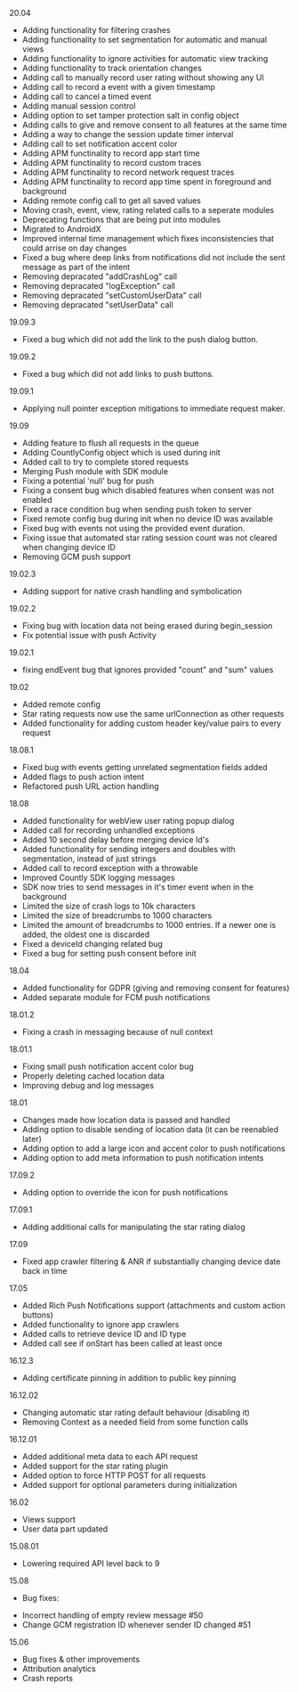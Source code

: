20.04
  * Adding functionality for filtering crashes
  * Adding functionality to set segmentation for automatic and manual views
  * Adding functionality to ignore activities for automatic view tracking
  * Adding functionality to track orientation changes
  * Adding call to manually record user rating without showing any UI
  * Adding call to record a event with a given timestamp
  * Adding call to cancel a timed event
  * Adding manual session control
  * Adding option to set tamper protection salt in config object
  * Adding calls to give and remove consent to all features at the same time
  * Adding a way to change the session update timer interval
  * Adding call to set notification accent color
  * Adding APM functinality to record app start time
  * Adding APM functinality to record custom traces
  * Adding APM functinality to record network request traces
  * Adding APM functinality to record app time spent in foreground and background
  * Adding remote config call to get all saved values
  * Moving crash, event, view, rating related calls to a seperate modules
  * Deprecating functions that are being put into modules
  * Migrated to AndroidX
  * Improved internal time management which fixes inconsistencies that could arrise on day changes
  * Fixed a bug where deep links from notifications did not include the sent message as part of the intent
  * Removing depracated "addCrashLog" call
  * Removing depracated "logException" call
  * Removing depracated "setCustomUserData" call
  * Removing depracated "setUserData" call

19.09.3
  * Fixed a bug which did not add the link to the push dialog button.
  
19.09.2
  * Fixed a bug which did not add links to push buttons.

19.09.1
  * Applying null pointer exception mitigations to immediate request maker.

19.09
  * Adding feature to flush all requests in the queue
  * Adding CountlyConfig object which is used during init
  * Added call to try to complete stored requests
  * Merging Push module with SDK module
  * Fixing a potential 'null' bug for push
  * Fixing a consent bug which disabled features when consent was not enabled
  * Fixed a race condition bug when sending push token to server
  * Fixed remote config bug during init when no device ID was available
  * Fixed bug with events not using the provided event duration.
  * Fixing issue that automated star rating session count was not cleared when changing device ID
  * Removing GCM push support

19.02.3
  * Adding support for native crash handling and symbolication

19.02.2
  * Fixing bug with location data not being erased during begin_session
  * Fix potential issue with push Activity

19.02.1
  * fixing endEvent bug that ignores provided "count" and "sum" values

19.02
  * Added remote config
  * Star rating requests now use the same urlConnection as other requests
  * Added functionality for adding custom header key/value pairs to every request

18.08.1
  * Fixed bug with events getting unrelated segmentation fields added
  * Added flags to push action intent
  * Refactored push URL action handling

18.08
  * Added functionality for webView user rating popup dialog
  * Added call for recording unhandled exceptions
  * Added 10 second delay before merging device Id's
  * Added functionality for sending integers and doubles with segmentation, instead of just strings
  * Added call to record exception with a throwable
  * Improved Countly SDK logging messages
  * SDK now tries to send messages in it's timer event when in the background
  * Limited the size of crash logs to 10k characters
  * Limited the size of breadcrumbs to 1000 characters
  * Limited the amount of breadcrumbs to 1000 entries. If a newer one is added, the oldest one is discarded
  * Fixed a deviceId changing related bug
  * Fixed a bug for setting push consent before init

18.04
  * Added functionality for GDPR (giving and removing consent for features)
  * Added separate module for FCM push notifications

18.01.2
  * Fixing a crash in messaging because of null context 
  
18.01.1
  * Fixing small push notification accent color bug
  * Properly deleting cached location data 
  * Improving debug and log messages

18.01
  * Changes made how location data is passed and handled
  * Adding option to disable sending of location data (it can be reenabled later)
  * Adding option to add a large icon and accent color to push notifications
  * Adding option to add meta information to push notification intents

17.09.2
  * Adding option to override the icon for push notifications

17.09.1
  * Adding additional calls for manipulating the star rating dialog

17.09
  * Fixed app crawler filtering & ANR if substantially changing device date back in time

17.05
  * Added Rich Push Notifications support (attachments and custom action buttons)
  * Added functionality to ignore app crawlers
  * Added calls to retrieve device ID and ID type
  * Added call see if onStart has been called at least once

16.12.3
  * Adding certificate pinning in addition to public key pinning

16.12.02
  * Changing automatic star rating default behaviour (disabling it)
  * Removing Context as a needed field from some function calls

16.12.01

  * Added additional meta data to each API request
  * Added support for the star rating plugin
  * Added option to force HTTP POST for all requests
  * Added support for optional parameters during initialization

16.02

  * Views support
  * User data part updated

15.08.01

   * Lowering required API level back to 9

15.08

  * Bug fixes:
   - Incorrect handling of empty review message #50
   - Change GCM registration ID whenever sender ID changed #51

15.06

  * Bug fixes & other improvements
  * Attribution analytics
  * Crash reports

